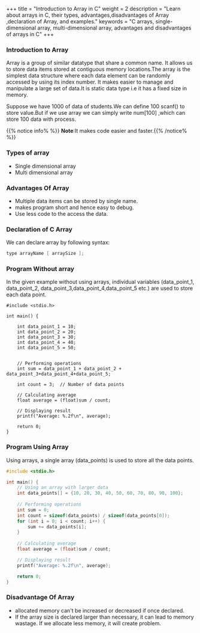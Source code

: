 +++
title = "Introduction to Array in C"
weight = 2
description = "Learn about arrays in C, their types, advantages,disadvantages of Array ,declaration of Array, and examples."
keywords = "C arrays, single-dimensional array, multi-dimensional array, advantages and disadvantages of arrays in C"
+++

### Introduction to Array
Array is a group of similar datatype that share a common name. It allows us to store data items stored at contiguous memory locations.The array is the simplest data structure where each data element can be randomly accessed by using its index number.  It makes easier to manage and manipulate a large set of data.It is static data type i.e it has a fixed size in memory.

Suppose we have 1000 of data of students.We can define 100 scanf() to store value.But if we use array we can simply write num[100] ,which can store 100 data with  process.

{{% notice info% %}}
**Note**:It makes code easier and faster.{{% /notice% %}}
### Types of array
- Single dimensional array
- Multi dimensional array
### Advantages Of Array
- Multiple data items can be stored by single name.
- makes program short and hence easy to debug.
-  Use less code to the access the data.
### Declaration of C Array
We can declare array by following syntax:
```c
type arrayName [ arraySize ];
```
### Program Without array
In the given example without using arrays, individual variables (data_point_1, data_point_2, data_point_3,data_point_4,data_point_5 etc.) are used to store each data point.
```
#include <stdio.h>

int main() {
    
    int data_point_1 = 10;
    int data_point_2 = 20;
    int data_point_3 = 30;
    int data_point_4 = 40;
    int data_point_5 = 50;
   

    // Performing operations
    int sum = data_point_1 + data_point_2 + data_point_3+data_point_4+data_point_5;
    
    int count = 3;  // Number of data points

    // Calculating average
    float average = (float)sum / count;

    // Displaying result
    printf("Average: %.2f\n", average);

    return 0;
}
```
### Program Using Array
Using arrays, a single array (data_points) is used to store all the data points.
```c
#include <stdio.h>

int main() {
    // Using an array with larger data
    int data_points[] = {10, 20, 30, 40, 50, 60, 70, 80, 90, 100};
   
    // Performing operations
    int sum = 0;
    int count = sizeof(data_points) / sizeof(data_points[0]);
    for (int i = 0; i < count; i++) {
        sum += data_points[i];
    }
    
    // Calculating average
    float average = (float)sum / count;

    // Displaying result
    printf("Average: %.2f\n", average);

    return 0;
}
```

### Disadvantage Of Array
- allocated memory can't  be increased or decreased if once declared.
- If the array size is declared larger than necessary, it can lead to memory wastage. If we allocate less memory, it will create problem.

